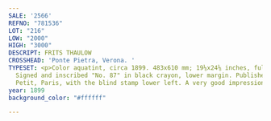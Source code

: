 ```yaml
---
SALE: '2566'
REFNO: "781536"
LOT: "216"
LOW: "2000"
HIGH: "3000"
DESCRIPT: FRITS THAULOW
CROSSHEAD: 'Ponte Pietra, Verona. '
TYPESET: <p>Color aquatint, circa 1899. 483x610 mm; 19⅛x24⅛ inches, full margins.
  Signed and inscribed "No. 87" in black crayon, lower margin. Published by Georges
  Petit, Paris, with the blind stamp lower left. A very good impression.</p>
year: 1899
background_color: "#ffffff"

---
```

